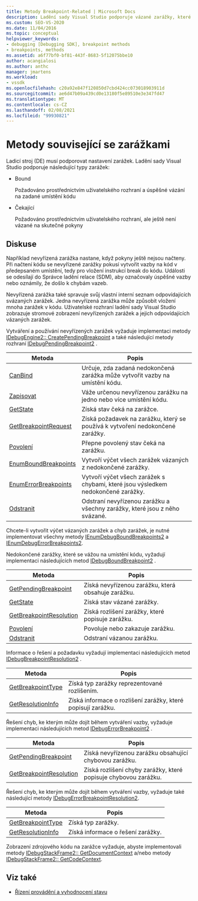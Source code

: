```yaml
---
title: Metody Breakpoint-Related | Microsoft Docs
description: Ladění sady Visual Studio podporuje vázané zarážky, které jsou úspěšně svázány s umístěním v kódu a čekají na zarážky, které ještě nejsou vázané.
ms.custom: SEO-VS-2020
ms.date: 11/04/2016
ms.topic: conceptual
helpviewer_keywords:
- debugging [Debugging SDK], breakpoint methods
- breakpoints, methods
ms.assetid: a6f77bf0-bf81-443f-8683-5f12075bbe10
author: acangialosi
ms.author: anthc
manager: jmartens
ms.workload:
- vssdk
ms.openlocfilehash: c20a92e847f120850d7cbd424cc073018903911d
ms.sourcegitcommit: ae6d47b09a439cd0e13180f5e89510e3e347fd47
ms.translationtype: MT
ms.contentlocale: cs-CZ
ms.lasthandoff: 02/08/2021
ms.locfileid: "99930821"
---
```

# <a name="breakpoint-related-methods"></a>Metody související se zarážkami
Ladicí stroj (DE) musí podporovat nastavení zarážek. Ladění sady Visual Studio podporuje následující typy zarážek:

- Bound

     Požadováno prostřednictvím uživatelského rozhraní a úspěšné vázání na zadané umístění kódu

- Čekající

     Požadováno prostřednictvím uživatelského rozhraní, ale ještě není vázané na skutečné pokyny

## <a name="discussion"></a>Diskuse
 Například nevyřízená zarážka nastane, když pokyny ještě nejsou načteny. Při načtení kódu se nevyřízené zarážky pokusí vytvořit vazby na kód v předepsaném umístění, tedy pro vložení instrukcí break do kódu. Události se odesílají do Správce ladění relace (SDM), aby označovaly úspěšné vazby nebo oznámily, že došlo k chybám vazeb.

 Nevyřízená zarážka také spravuje svůj vlastní interní seznam odpovídajících svázaných zarážek. Jedna nevyřízená zarážka může způsobit vložení mnoha zarážek v kódu. Uživatelské rozhraní ladění sady Visual Studio zobrazuje stromové zobrazení nevyřízených zarážek a jejich odpovídajících vázaných zarážek.

 Vytváření a používání nevyřízených zarážek vyžaduje implementaci metody [IDebugEngine2:: CreatePendingBreakpoint](../../extensibility/debugger/reference/idebugengine2-creatependingbreakpoint.md) a také následující metody rozhraní [IDebugPendingBreakpoint2](../../extensibility/debugger/reference/idebugpendingbreakpoint2.md) .

|Metoda|Popis|
|------------|-----------------|
|[CanBind](../../extensibility/debugger/reference/idebugpendingbreakpoint2-canbind.md)|Určuje, zda zadaná nedokončená zarážka může vytvořit vazby na umístění kódu.|
|[Zapisovat](../../extensibility/debugger/reference/idebugpendingbreakpoint2-bind.md)|Váže určenou nevyřízenou zarážku na jedno nebo více umístění kódu.|
|[GetState](../../extensibility/debugger/reference/idebugpendingbreakpoint2-getstate.md)|Získá stav čeká na zarážce.|
|[GetBreakpointRequest](../../extensibility/debugger/reference/idebugpendingbreakpoint2-getbreakpointrequest.md)|Získá požadavek na zarážku, který se používá k vytvoření nedokončené zarážky.|
|[Povolení](../../extensibility/debugger/reference/idebugpendingbreakpoint2-enable.md)|Přepne povolený stav čeká na zarážku.|
|[EnumBoundBreakpoints](../../extensibility/debugger/reference/idebugpendingbreakpoint2-enumboundbreakpoints.md)|Vytvoří výčet všech zarážek vázaných z nedokončené zarážky.|
|[EnumErrorBreakpoints](../../extensibility/debugger/reference/idebugpendingbreakpoint2-enumerrorbreakpoints.md)|Vytvoří výčet všech zarážek s chybami, které jsou výsledkem nedokončené zarážky.|
|[Odstranit](../../extensibility/debugger/reference/idebugpendingbreakpoint2-delete.md)|Odstraní nevyřízenou zarážku a všechny zarážky, které jsou z něho svázané.|

 Chcete-li vytvořit výčet vázaných zarážek a chyb zarážek, je nutné implementovat všechny metody [IEnumDebugBoundBreakpoints2](../../extensibility/debugger/reference/ienumdebugboundbreakpoints2.md) a [IEnumDebugErrorBreakpoints2](../../extensibility/debugger/reference/ienumdebugerrorbreakpoints2.md).

 Nedokončené zarážky, které se vážou na umístění kódu, vyžadují implementaci následujících metod [IDebugBoundBreakpoint2](../../extensibility/debugger/reference/idebugboundbreakpoint2.md) .

|Metoda|Popis|
|------------|-----------------|
|[GetPendingBreakpoint](../../extensibility/debugger/reference/idebugboundbreakpoint2-getpendingbreakpoint.md)|Získá nevyřízenou zarážku, která obsahuje zarážku.|
|[GetState](../../extensibility/debugger/reference/idebugboundbreakpoint2-getstate.md)|Získá stav vázané zarážky.|
|[GetBreakpointResolution](../../extensibility/debugger/reference/idebugboundbreakpoint2-getbreakpointresolution.md)|Získá rozlišení zarážky, které popisuje zarážku.|
|[Povolení](../../extensibility/debugger/reference/idebugboundbreakpoint2-enable.md)|Povoluje nebo zakazuje zarážku.|
|[Odstranit](../../extensibility/debugger/reference/idebugboundbreakpoint2-delete.md)|Odstraní vázanou zarážku.|

 Informace o řešení a požadavku vyžadují implementaci následujících metod [IDebugBreakpointResolution2](../../extensibility/debugger/reference/idebugbreakpointresolution2.md) .

|Metoda|Popis|
|------------|-----------------|
|[GetBreakpointType](../../extensibility/debugger/reference/idebugbreakpointresolution2-getbreakpointtype.md)|Získá typ zarážky reprezentované rozlišením.|
|[GetResolutionInfo](../../extensibility/debugger/reference/idebugbreakpointresolution2-getresolutioninfo.md)|Získá informace o rozlišení zarážky, které popisují zarážku.|

 Řešení chyb, ke kterým může dojít během vytváření vazby, vyžaduje implementaci následujících metod [IDebugErrorBreakpoint2](../../extensibility/debugger/reference/idebugerrorbreakpoint2.md) .

|Metoda|Popis|
|------------|-----------------|
|[GetPendingBreakpoint](../../extensibility/debugger/reference/idebugerrorbreakpoint2-getpendingbreakpoint.md)|Získá nevyřízenou zarážku obsahující chybovou zarážku.|
|[GetBreakpointResolution](../../extensibility/debugger/reference/idebugerrorbreakpoint2-getbreakpointresolution.md)|Získá rozlišení chyby zarážky, které popisuje chybovou zarážku.|

 Řešení chyb, ke kterým může dojít během vytváření vazby, vyžaduje také následující metody [IDebugErrorBreakpointResolution2](../../extensibility/debugger/reference/idebugerrorbreakpointresolution2.md).

|Metoda|Popis|
|------------|-----------------|
|[GetBreakpointType](../../extensibility/debugger/reference/idebugerrorbreakpointresolution2-getbreakpointtype.md)|Získá typ zarážky.|
|[GetResolutionInfo](../../extensibility/debugger/reference/idebugerrorbreakpointresolution2-getresolutioninfo.md)|Získá informace o řešení zarážky.|

 Zobrazení zdrojového kódu na zarážce vyžaduje, abyste implementovali metody [IDebugStackFrame2:: GetDocumentContext](../../extensibility/debugger/reference/idebugstackframe2-getdocumentcontext.md) a/nebo metody [IDebugStackFrame2:: GetCodeContext](../../extensibility/debugger/reference/idebugstackframe2-getcodecontext.md).

## <a name="see-also"></a>Viz také
- [Řízení provádění a vyhodnocení stavu](../../extensibility/debugger/execution-control-and-state-evaluation.md)
